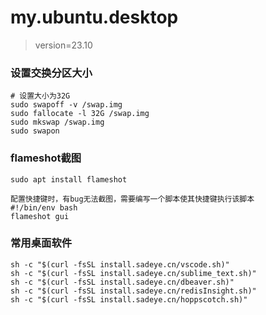 # my.ubuntu.desktop
> version=23.10

### 设置交换分区大小
```
# 设置大小为32G
sudo swapoff -v /swap.img
sudo fallocate -l 32G /swap.img
sudo mkswap /swap.img
sudo swapon
```
### flameshot截图
```
sudo apt install flameshot
```
```
配置快捷键时，有bug无法截图，需要编写一个脚本使其快捷键执行该脚本
#!/bin/env bash
flameshot gui
```
### 常用桌面软件
```
sh -c "$(curl -fsSL install.sadeye.cn/vscode.sh)"
sh -c "$(curl -fsSL install.sadeye.cn/sublime_text.sh)"
sh -c "$(curl -fsSL install.sadeye.cn/dbeaver.sh)"
sh -c "$(curl -fsSL install.sadeye.cn/redisInsight.sh)"
sh -c "$(curl -fsSL install.sadeye.cn/hoppscotch.sh)"
```
